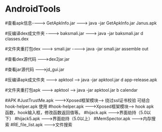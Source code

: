 # AndroidTools

#查看apk信息----> GetApkInfo.jar --->  java -jar GetApkInfo.jar Janus.apk

#反编译dex成文件夹   ---->  baksmali.jar  ---> java -jar baksmali.jar d classes.dex

#文件夹重打包dex ---> smali.jar ----> java -jar smali.jar assemble out

#查看dex源代码 --->dex2jar.jar

#查看jar源代码 --->jd_gui.jar

#反编译apk成文件夹 ---> apktool --> java -jar apktool.jar d app-release.apk

#文件夹重打包apk  ---> apktool --> java -jar apktool.jar b calendar

#APK
#JustTrustMe.apk  --->Xposed框架模块--> 绕过ssl证书校验 可结合hook-helper.apk 使用
#hook-helper.apk  --->Xposed框架模块--> hook apk函数，hook输入框，修改函数返回值等。
#hijack.apk    --->界面劫持（5.0以下）
#hijack5.apk    --->界面劫持（5.0以上）
#MemSpector.apk  --->内存搜索
#RE_file_list.apk  --->文件搜索
